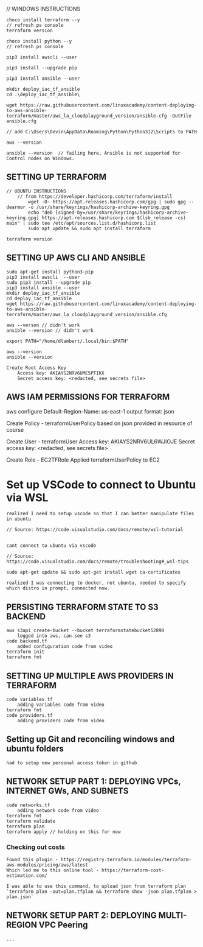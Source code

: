 

// WINDOWS INSTRUCTIONS
    
    choco install terraform --y
    // refresh ps console
    terraform version

    choco install python --y
    // refresh ps console

    pip3 install awscli --user

    pip3 install --upgrade pip

    pip3 install ansible --user

    mkdir deploy_iac_tf_ansible
    cd .\deploy_iac_tf_ansible\

    wget https://raw.githubusercontent.com/linuxacademy/content-deploying-to-aws-ansible-terraform/master/aws_la_cloudplayground_version/ansible.cfg -OutFile ansible.cfg

    // add C:\Users\Devin\AppData\Roaming\Python\Python312\Scripts to PATH

    aws --version 

    ansible --version  // failing here, Ansible is not supported for Control nodes on Windows. 


## SETTING UP TERRAFORM

    // UBUNTU INSTRUCTIONS
        // from https://developer.hashicorp.com/terraform/install
            wget -O- https://apt.releases.hashicorp.com/gpg | sudo gpg --dearmor -o /usr/share/keyrings/hashicorp-archive-keyring.gpg
            echo "deb [signed-by=/usr/share/keyrings/hashicorp-archive-keyring.gpg] https://apt.releases.hashicorp.com $(lsb_release -cs) main" | sudo tee /etc/apt/sources.list.d/hashicorp.list
            sudo apt update && sudo apt install terraform

    terraform version

## SETTING UP AWS CLI AND ANSIBLE

    sudu apt-get install python3-pip
    pip3 install awscli  --user
    sudu pip3 install --upgrade pip
    pip3 install ansible --user
    mkdir deploy_iac_tf_ansible
    cd deploy_iac_tf_ansible
    wget https://raw.githubusercontent.com/linuxacademy/content-deploying-to-aws-ansible-terraform/master/aws_la_cloudplayground_version/ansible.cfg

    aws --verson // didn't work
    ansible --version // didn't work

    export PATH="/home/dlambert/.local/bin:$PATH"

    aws --version
    ansible --version

    Create Root Access Key
        Access key: AKIAYS2NRV6UME5PTIKX
        Secret access key: <redacted, see secrets file>

## AWS IAM PERMISSIONS FOR TERRAFORM 

aws configure
    Default-Region-Name: us-east-1
    output format: json

Create Policy - terraformUserPolicy
    based on json provided in resource of course

Create User - terraformUser
    Access key: AKIAYS2NRV6UL6WJIOJE
    Secret access key: <redacted, see secrets file>

Create Role - EC2TFRole
    Applied terraformUserPolicy to EC2


# Set up VSCode to connect to Ubuntu via WSL 
    realized I need to setup vscode so that I can better manipulate files in ubuntu

    // Source: https://code.visualstudio.com/docs/remote/wsl-tutorial


    cant connect to ubuntu via vscode

    // Source: https://code.visualstudio.com/docs/remote/troubleshooting#_wsl-tips

    sudo apt-get update && sudo apt-get install wget ca-certificates

    realized I was connecting to docker, not ubuntu, needed to specify which distro in prompt, connected now.

## PERSISTING TERRAFORM STATE TO S3 BACKEND

    aws s3api create-bucket --bucket terraformstatebucket52890
        logged into aws, can see s3
    code backend.tf
        added configuration code from video
    terraform init
    terraform fmt


## SETTING UP MULTIPLE AWS PROVIDERS IN TERRAFORM

    code variables.tf    
        adding variables code from video
    terraform fmt
    code providers.tf
        adding providers code from video
    


## Setting up Git and reconciling windows and ubuntu folders

    had to setup new personal access token in github 



## NETWORK SETUP PART 1: DEPLOYING VPCs, INTERNET GWs, AND SUBNETS

    code networks.tf
        adding network code from video
    terraform fmt
    terraform validate
    terraform plan
    terraform apply // holding on this for now

### Checking out costs
    Found this plugin - https://registry.terraform.io/modules/terraform-aws-modules/pricing/aws/latest
    Which led me to this online tool - https://terraform-cost-estimation.com/

    I was able to use this command, to upload json from terraform plan 
    `terraform plan -out=plan.tfplan && terraform show -json plan.tfplan > plan.json`


## NETWORK SETUP PART 2: DEPLOYING MULTI-REGION VPC Peering

    ...